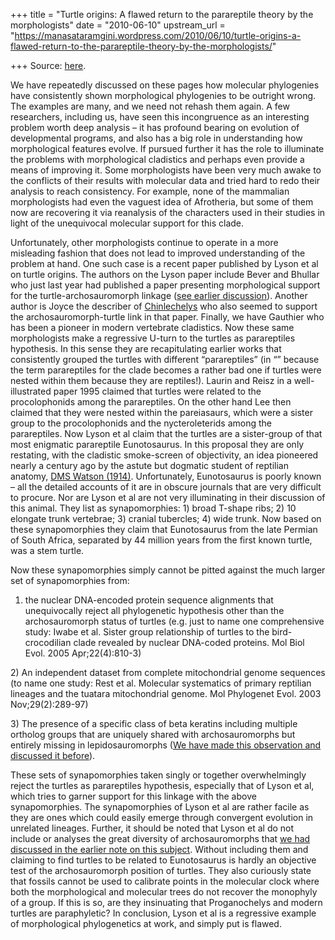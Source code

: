 +++
title = "Turtle origins: A flawed return to the parareptile theory by the morphologists"
date = "2010-06-10"
upstream_url = "https://manasataramgini.wordpress.com/2010/06/10/turtle-origins-a-flawed-return-to-the-parareptile-theory-by-the-morphologists/"

+++
Source: [here](https://manasataramgini.wordpress.com/2010/06/10/turtle-origins-a-flawed-return-to-the-parareptile-theory-by-the-morphologists/).

We have repeatedly discussed on these pages how molecular phylogenies
have consistently shown morphological phylogenies to be outright wrong.
The examples are many, and we need not rehash them again. A few
researchers, including us, have seen this incongruence as an interesting
problem worth deep analysis – it has profound bearing on evolution of
developmental programs, and also has a big role in understanding how
morphological features evolve. If pursued further it has the role to
illuminate the problems with morphological cladistics and perhaps even
provide a means of improving it. Some morphologists have been very much
awake to the conflicts of their results with molecular data and tried
hard to redo their analysis to reach consistency. For example, none of
the mammalian morphologists had even the vaguest idea of Afrotheria, but
some of them now are recovering it via reanalysis of the characters used
in their studies in light of the unequivocal molecular support for this
clade.

Unfortunately, other morphologists continue to operate in a more
misleading fashion that does not lead to improved understanding of the
problem at hand. One such case is a recent paper published by Lyson et
al on turtle origins. The authors on the Lyson paper include Bever and
Bhullar who just last year had published a paper presenting
morphological support for the turtle-archosauromorph linkage ([see
earlier
discussion](https://manasataramgini.wordpress.com/2010/05/31/azhendosaurus-the-early-archosauromorph-radiation-and-a-new-position-for-turtles/)).
Another author is Joyce the describer of
[Chinlechelys](https://manasataramgini.wordpress.com/2008/10/12/turtle-shells/)
who also seemed to support the archosauromorph-turtle link in that
paper. Finally, we have Gauthier who has been a pioneer in modern
vertebrate cladistics. Now these same morphologists make a regressive
U-turn to the turtles as parareptiles hypothesis. In this sense they are
recapitulating earlier works that consistently grouped the turtles with
different “parareptiles” (in “” because the term parareptiles for the
clade becomes a rather bad one if turtles were nested within them
because they are reptiles!). Laurin and Reisz in a well-illustrated
paper 1995 claimed that turtles were related to the procolophonids among
the parareptiles. On the other hand Lee then claimed that they were
nested within the pareiasaurs, which were a sister group to the
procolophonids and the nycteroleterids among the parareptiles. Now Lyson
et al claim that the turtles are a sister-group of that most enigmatic
parareptile Eunotosaurus. In this proposal they are only restating, with
the cladistic smoke-screen of objectivity, an idea pioneered nearly a
century ago by the astute but dogmatic student of reptilian anatomy,
[DMS Watson
(1914)](https://manasataramgini.wordpress.com/2007/03/19/amniotes/).
Unfortunately, Eunotosaurus is poorly known – all the detailed accounts
of it are in obscure journals that are very difficult to procure. Nor
are Lyson et al are not very illuminating in their discussion of this
animal. They list as synapomorphies: 1) broad T-shape ribs; 2) 10
elongate trunk vertebrae; 3) cranial tubercles; 4) wide trunk. Now based
on these synapomorphies they claim that Eunotosaurus from the late
Permian of South Africa, separated by 44 million years from the first
known turtle, was a stem turtle.

Now these synapomorphies simply cannot be pitted against the much larger
set of synapomorphies from:  
1) the nuclear DNA-encoded protein sequence alignments that
unequivocally reject all phylogenetic hypothesis other than the
archosauromorph status of turtles (e.g. just to name one comprehensive
study: Iwabe et al. Sister group relationship of turtles to the
bird-crocodilian clade revealed by nuclear DNA-coded proteins. Mol Biol
Evol. 2005 Apr;22(4):810-3)

2\) An independent dataset from complete mitochondrial genome sequences
(to name one study: Rest et al. Molecular systematics of primary
reptilian lineages and the tuatara mitochondrial genome. Mol Phylogenet
Evol. 2003 Nov;29(2):289-97)

3\) The presence of a specific class of beta keratins including multiple
ortholog groups that are uniquely shared with archosauromorphs but
entirely missing in lepidosauromorphs ([We have made this observation
and discussed it
before](https://manasataramgini.wordpress.com/2009/03/20/how-far-back-do-feathers-go/)).

These sets of synapomorphies taken singly or together overwhelmingly
reject the turtles as parareptiles hypothesis, especially that of Lyson
et al, which tries to garner support for this linkage with the above
synapomorphies. The synapomorphies of Lyson et al are rather facile as
they are ones which could easily emerge through convergent evolution in
unrelated lineages. Further, it should be noted that Lyson et al do not
include or analyses the great diversity of archosauromorphs that [we had
discussed in the earlier note on this
subject](https://manasataramgini.wordpress.com/2010/05/31/azhendosaurus-the-early-archosauromorph-radiation-and-a-new-position-for-turtles/).
Without including them and claiming to find turtles to be related to
Eunotosaurus is hardly an objective test of the archosauromorph position
of turtles. They also curiously state that fossils cannot be used to
calibrate points in the molecular clock where both the morphological and
molecular trees do not recover the monophyly of a group. If this is so,
are they insinuating that Proganochelys and modern turtles are
paraphyletic? In conclusion, Lyson et al is a regressive example of
morphological phylogenetics at work, and simply put is flawed.

